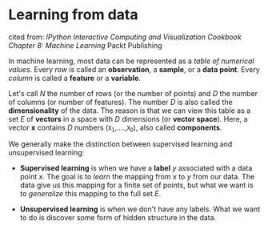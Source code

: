 # Learning from data

cited from: _IPython Interactive Computing and Visualization Cookbook_
                        _Chapter 8: Machine Learning_
                               Packt Publishing
                        
In machine learning, most data can be represented as a _table of numerical values_.
Every _row_ is called an __observation__, a __sample__, or a __data point__.
Every _column_ is called a __feature__ or a __variable__.

Let's call _N_ the number of rows (or the number of points) and _D_ the number of columns
(or number of features). The number _D_ is also called the __dimensionality__ of the data.
The reason is that we can view this table as a set _E_ of __vectors__ in a space with _D_
dimensions (or __vector space__). Here, a vector __x__ contains _D_ numbers (<code>X<sub>1</sub></code>,....,<code>X<sub>D</sub></code>),
also called __components__.

We generally make the distinction between supervised learning and unsupervised learning:
* __Supervised learning__ is when we have a __label__ _y_ associated with a data point _x_.
  The goal is to _learn_ the mapping from _x_ to _y_ from our data. The data give us this mapping
  for a finite set of points, but what we want is to _generalize_ this mapping to the full set _E_.
  
* __Unsupervised learning__ is when we don't have any labels. What we want to do is discover some form
  of hidden structure in the data.
